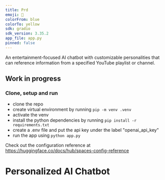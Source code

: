 ```yaml
---
title: Prd
emoji: 🐢
colorFrom: blue
colorTo: yellow
sdk: gradio
sdk_version: 3.35.2
app_file: app.py
pinned: false
---
```


An entertainment-focused AI chatbot with customizable personalities that can reference information from a specified YouTube playlist or channel.

## Work in progress

### Clone, setup and run

- clone the repo
- create virtual environment by running `pip -m venv .venv`
- activate the venv
- install the python dependencies by running `pip install -r requirements.txt`
- create a .env file and put the api key under the label "openai_api_key"
- run the app using `python app.py`

Check out the configuration reference at https://huggingface.co/docs/hub/spaces-config-reference

# Personalized AI Chatbot
